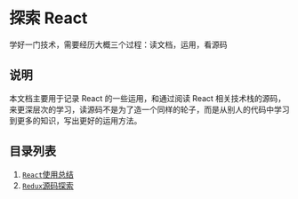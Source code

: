 # 探索 React

学好一门技术，需要经历大概三个过程：读文档，运用，看源码

## 说明

本文档主要用于记录 React 的一些运用，和通过阅读 React 相关技术栈的源码，来更深层次的学习，读源码不是为了造一个同样的轮子，而是从别人的代码中学习到更多的知识，写出更好的运用方法。

## 目录列表

1. [`React`使用总结](./docs/React使用总结.md)
2. [`Redux`源码探索](./docs/Redux源码探索.md)
